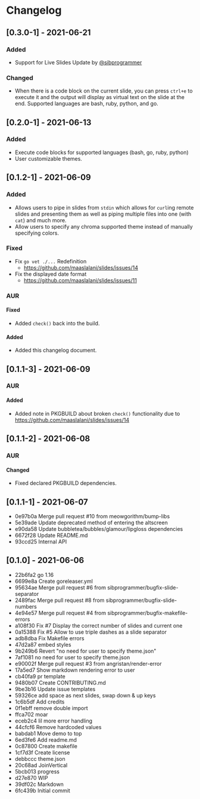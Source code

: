 # Changelog

## [0.3.0-1] - 2021-06-21

### Added

- Support for Live Slides Update by [@sibprogrammer](https://github.com/sibprogrammer)

### Changed

- When there is a code block on the current slide, you can press
  `ctrl+e` to execute it and the output will display as virtual
  text on the slide at the end. Supported languages are bash, ruby,
  python, and go.

## [0.2.0-1] - 2021-06-13

### Added

- Execute code blocks for supported languages (bash, go, ruby, python)
- User customizable themes.

## [0.1.2-1] - 2021-06-09

### Added

- Allows users to pipe in slides from `stdin` which allows for
  `curl`ing remote slides and presenting them as well as piping
  multiple files into one (with `cat`) and much more.
- Allow users to specify any chroma supported theme instead of
  manually specifying colors.

### Fixed

- Fix `go vet ./...` Redefinition
  - https://github.com/maaslalani/slides/issues/14
- Fix the displayed date format
  - https://github.com/maaslalani/slides/issues/11

### AUR

#### Fixed

- Added `check()` back into the build.

#### Added

- Added this changelog document.

## [0.1.1-3] - 2021-06-09

### AUR

#### Added

- Added note in PKGBUILD about broken `check()` functionality due to
  https://github.com/maaslalani/slides/issues/14

## [0.1.1-2] - 2021-06-08

### AUR

#### Changed

- Fixed declared PKGBUILD dependencies.

## [0.1.1-1] - 2021-06-07

- 0e97b0a Merge pull request #10 from meowgorithm/bump-libs
- 5e39ade Update deprecated method of entering the altscreen
- e90da58 Update bubbletea/bubbles/glamour/lipgloss dependencies
- 6672f28 Update README.md
- 93ccd25 Internal API

## [0.1.0] - 2021-06-06

- 22b6fa2 go 1.16
- 6699e8a Create goreleaser.yml
- 95634ae Merge pull request #6 from sibprogrammer/bugfix-slide-separator
- 2489fac Merge pull request #8 from sibprogrammer/bugfix-slide-numbers
- 4e94e57 Merge pull request #4 from sibprogrammer/bugfix-makefile-errors
- a108f30 Fix #7 Display the correct number of slides and current one
- 0a15388 Fix #5 Allow to use triple dashes as a slide separator
- adb8dba Fix Makefile errors
- 47d2a87 embed styles
- 9b249b6 Revert "no need for user to specify theme.json"
- 7af1081 no need for user to specify theme.json
- e90002f Merge pull request #3 from angristan/render-error
- 17a5ed7 Show markdown rendering error to user
- cb40fa9 pr template
- 9480b07 Create CONTRIBUTING.md
- 9be3b16 Update issue templates
- 59326ce add space as next slides, swap down & up keys
- 1c6b5df Add credits
- 0f1ebff remove double import
- ffca702 moar
- eceb2c4 lil more error handling
- 44cfcf6 Remove hardcoded values
- babdab1 Move demo to top
- 6ed3fe6 Add readme.md
- 0c87800 Create makefile
- 1cf7d3f Create license
- debbccc theme.json
- 20c68ad JoinVertical
- 5bcb013 progress
- d27e870 WIP
- 39df02c Markdown
- 6fc439b Initial commit

